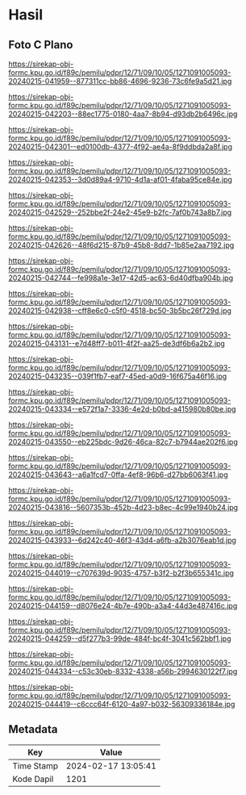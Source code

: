 # Hasil

## Foto C Plano

https://sirekap-obj-formc.kpu.go.id/f89c/pemilu/pdpr/12/71/09/10/05/1271091005093-20240215-041959--877311cc-bb86-4696-9236-73c6fe9a5d21.jpg

https://sirekap-obj-formc.kpu.go.id/f89c/pemilu/pdpr/12/71/09/10/05/1271091005093-20240215-042203--88ec1775-0180-4aa7-8b94-d93db2b6496c.jpg

https://sirekap-obj-formc.kpu.go.id/f89c/pemilu/pdpr/12/71/09/10/05/1271091005093-20240215-042301--ed0100db-4377-4f92-ae4a-8f9ddbda2a8f.jpg

https://sirekap-obj-formc.kpu.go.id/f89c/pemilu/pdpr/12/71/09/10/05/1271091005093-20240215-042353--3d0d89a4-9710-4d1a-af01-4faba95ce84e.jpg

https://sirekap-obj-formc.kpu.go.id/f89c/pemilu/pdpr/12/71/09/10/05/1271091005093-20240215-042529--252bbe2f-24e2-45e9-b2fc-7af0b743a8b7.jpg

https://sirekap-obj-formc.kpu.go.id/f89c/pemilu/pdpr/12/71/09/10/05/1271091005093-20240215-042626--48f6d215-87b9-45b8-8dd7-1b85e2aa7192.jpg

https://sirekap-obj-formc.kpu.go.id/f89c/pemilu/pdpr/12/71/09/10/05/1271091005093-20240215-042744--fe998a1e-3e17-42d5-ac63-6d40dfba904b.jpg

https://sirekap-obj-formc.kpu.go.id/f89c/pemilu/pdpr/12/71/09/10/05/1271091005093-20240215-042938--cff8e6c0-c5f0-4518-bc50-3b5bc26f729d.jpg

https://sirekap-obj-formc.kpu.go.id/f89c/pemilu/pdpr/12/71/09/10/05/1271091005093-20240215-043131--e7d48ff7-b011-4f2f-aa25-de3df6b6a2b2.jpg

https://sirekap-obj-formc.kpu.go.id/f89c/pemilu/pdpr/12/71/09/10/05/1271091005093-20240215-043235--039f1fb7-eaf7-45ed-a0d9-16f675a46f16.jpg

https://sirekap-obj-formc.kpu.go.id/f89c/pemilu/pdpr/12/71/09/10/05/1271091005093-20240215-043334--e572f1a7-3336-4e2d-b0bd-a415980b80be.jpg

https://sirekap-obj-formc.kpu.go.id/f89c/pemilu/pdpr/12/71/09/10/05/1271091005093-20240215-043550--eb225bdc-9d26-46ca-82c7-b7944ae202f6.jpg

https://sirekap-obj-formc.kpu.go.id/f89c/pemilu/pdpr/12/71/09/10/05/1271091005093-20240215-043643--a6a1fcd7-0ffa-4ef8-96b6-d27bb6063f41.jpg

https://sirekap-obj-formc.kpu.go.id/f89c/pemilu/pdpr/12/71/09/10/05/1271091005093-20240215-043816--5607353b-452b-4d23-b8ec-4c99e1940b24.jpg

https://sirekap-obj-formc.kpu.go.id/f89c/pemilu/pdpr/12/71/09/10/05/1271091005093-20240215-043933--6d242c40-46f3-43d4-a6fb-a2b3076eab1d.jpg

https://sirekap-obj-formc.kpu.go.id/f89c/pemilu/pdpr/12/71/09/10/05/1271091005093-20240215-044019--c707639d-9035-4757-b3f2-b2f3b655341c.jpg

https://sirekap-obj-formc.kpu.go.id/f89c/pemilu/pdpr/12/71/09/10/05/1271091005093-20240215-044159--d8076e24-4b7e-490b-a3a4-44d3e487416c.jpg

https://sirekap-obj-formc.kpu.go.id/f89c/pemilu/pdpr/12/71/09/10/05/1271091005093-20240215-044259--d5f277b3-99de-484f-bc4f-3041c562bbf1.jpg

https://sirekap-obj-formc.kpu.go.id/f89c/pemilu/pdpr/12/71/09/10/05/1271091005093-20240215-044334--c53c30eb-8332-4338-a56b-2994630122f7.jpg

https://sirekap-obj-formc.kpu.go.id/f89c/pemilu/pdpr/12/71/09/10/05/1271091005093-20240215-044419--c6ccc64f-6120-4a97-b032-56309336184e.jpg


## Metadata

| Key        | Value               |
| ---------- | ------------------- |
| Time Stamp | 2024-02-17 13:05:41 |
| Kode Dapil | 1201                |



